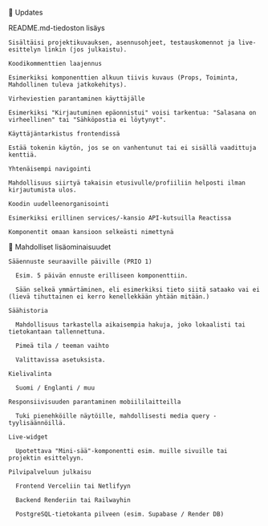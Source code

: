 🔄 Updates

  README.md-tiedoston lisäys

    Sisältäisi projektikuvauksen, asennusohjeet, testauskomennot ja live-esittelyn linkin (jos julkaistu).

    Koodikommenttien laajennus

    Esimerkiksi komponenttien alkuun tiivis kuvaus (Props, Toiminta, Mahdollinen tuleva jatkokehitys).

    Virheviestien parantaminen käyttäjälle

    Esimerkiksi "Kirjautuminen epäonnistui" voisi tarkentua: "Salasana on virheellinen" tai "Sähköpostia ei löytynyt".

    Käyttäjäntarkistus frontendissä

    Estää tokenin käytön, jos se on vanhentunut tai ei sisällä vaadittuja kenttiä.

    Yhtenäisempi navigointi

    Mahdollisuus siirtyä takaisin etusivulle/profiiliin helposti ilman kirjautumista ulos.

    Koodin uudelleenorganisointi

    Esimerkiksi erillinen services/-kansio API-kutsuilla Reactissa

    Komponentit omaan kansioon selkeästi nimettynä

🌟 Mahdolliset lisäominaisuudet

    Sääennuste seuraaville päiville (PRIO 1)

      Esim. 5 päivän ennuste erilliseen komponenttiin.

      Sään selkeä ymmärtäminen, eli esimerkiksi tieto siitä sataako vai ei (lievä tihuttainen ei kerro kenellekkään yhtään mitään.)

    Säähistoria

      Mahdollisuus tarkastella aikaisempia hakuja, joko lokaalisti tai tietokantaan tallennettuna.

      Pimeä tila / teeman vaihto

      Valittavissa asetuksista.

    Kielivalinta

      Suomi / Englanti / muu

    Responsiivisuuden parantaminen mobiililaitteilla

      Tuki pienehköille näytöille, mahdollisesti media query -tyylisäännöillä.

    Live-widget

      Upotettava "Mini-sää"-komponentti esim. muille sivuille tai projektin esittelyyn.

    Pilvipalveluun julkaisu

      Frontend Verceliin tai Netlifyyn

      Backend Renderiin tai Railwayhin

      PostgreSQL-tietokanta pilveen (esim. Supabase / Render DB)
